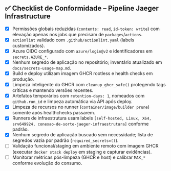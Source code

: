 ## ✅ Checklist de Conformidade – Pipeline Jaeger Infrastructure

- [x] Permissões globais reduzidas (`contents: read`, `id-token: write`) com elevação apenas nos jobs que precisam de `packages`/`actions`.
- [x] `actionlint` validado com `.github/actionlint.yaml` (labels customizados).
- [x] Azure OIDC configurado com `azure/login@v2` e identificadores em `secrets.AZURE_*`.
- [x] Nenhum segredo de aplicação no repositório; inventário atualizado em `docs/secrets-usage-map.md`.
- [x] Build e deploy utilizam imagem GHCR rootless e health checks em produção.
- [x] Limpeza inteligente do GHCR com `cleanup_ghcr_safe()` protegendo tags críticas e mantendo versões recentes.
- [x] Artefatos temporários com `retention-days: 1`, nomeados com `github.run_id` e limpeza automática via API após deploy.
- [x] Limpeza de recursos no runner (`container/image/builder prune`) somente após healthchecks passarem.
- [x] Runners de infraestrutura usam labels `[self-hosted, Linux, X64, srv649924, conexao-de-sorte-jaeger-infraestrutura]` conforme padrão.
- [x] Nenhum segredo de aplicação buscado sem necessidade; lista de segredos vazia por padrão (`required_secrets=()`).
- [ ] Validação funcional/staging em ambiente remoto com imagem GHCR (executar `docker stack deploy` em staging e capturar evidências).
- [ ] Monitorar métricas pós-limpeza (GHCR e host) e calibrar `MAX_*` conforme evolução do consumo.
